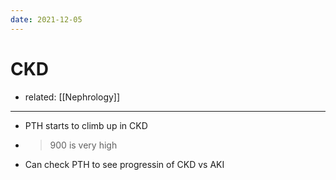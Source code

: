 ```yaml
---
date: 2021-12-05
---
```


# CKD

- related: [[Nephrology]]
---

- PTH starts to climb up in CKD
- > 900 is very high
- Can check PTH to see progressin of CKD vs AKI
